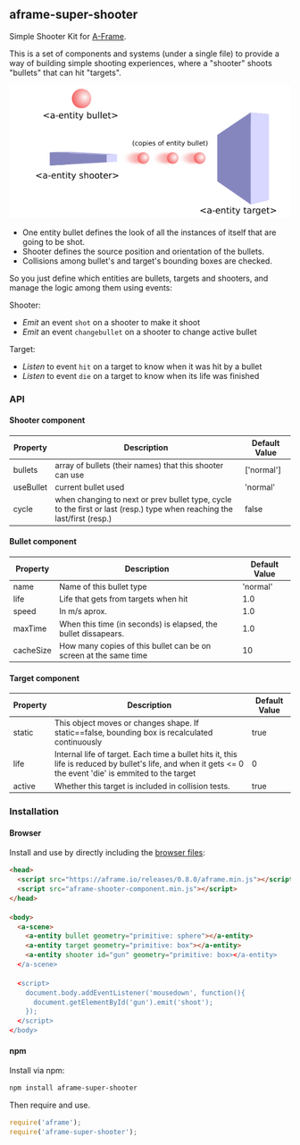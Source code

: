 ## aframe-super-shooter

Simple Shooter Kit for [A-Frame](https://aframe.io).

This is a set of components and systems (under a single file) to provide a way of building simple shooting experiences, where a "shooter" shoots "bullets" that can hit "targets".

![diagram](img/diagram.png)

* One entity bullet defines the look of all the instances of itself that are going to be shot.
* Shooter defines the source position and orientation of the bullets.
* Collisions among bullet's and target's bounding boxes are checked. 

So you just define which entities are bullets, targets and shooters, and manage the logic among them using events:

Shooter:
* *Emit* an event `shot` on a shooter to make it shoot
* *Emit* an event `changebullet` on a shooter to change active bullet

Target:
* *Listen* to event `hit` on a target to know when it was hit by a bullet
* *Listen* to event `die` on a target to know when its life was finished


### API

#### Shooter component

| Property | Description | Default Value |
| -------- | ----------- | ------------- |
| bullets  | array of bullets (their names) that this shooter can use |    ['normal']     |
| useBullet  | current bullet used   | 'normal'        |
| cycle         | when changing to next or prev bullet type, cycle to the first or last (resp.) type when reaching the last/first (resp.)          |  false             |

#### Bullet component

| Property | Description | Default Value |
| -------- | ----------- | ------------- |
| name  | Name of this bullet type |  'normal'    |
| life  | Life that gets from targets when hit |  1.0    |
| speed  | In m/s aprox. | 1.0     |
| maxTime  | When this time (in seconds) is elapsed, the bullet dissapears. |  1.0    |
| cacheSize  | How many copies of this bullet can be on screen at the same time |  10    |

#### Target component

| Property | Description | Default Value |
| -------- | ----------- | ------------- |
| static | This object moves or changes shape. If static==false, bounding box is recalculated continuously | true |
| life | Internal life of target. Each time a bullet hits it, this life is reduced by bullet's life, and when it gets <= 0 the event 'die' is emmited to the target | 0 |
| active | Whether this target is included in collision tests. | true |


### Installation

#### Browser

Install and use by directly including the [browser files](dist):

```html
<head>
  <script src="https://aframe.io/releases/0.8.0/aframe.min.js"></script>
  <script src="aframe-shooter-component.min.js"></script>
</head>

<body>
  <a-scene>
    <a-entity bullet geometry="primitive: sphere"></a-entity>
    <a-entity target geometry="primitive: box"></a-entity>
    <a-entity shooter id="gun" geometry="primitive: box></a-entity>
  </a-scene>

  <script>
    document.body.addEventListener('mousedown', function(){
      document.getElementById('gun').emit('shoot');
    });
  </script>
</body>
```

#### npm

Install via npm:

```bash
npm install aframe-super-shooter
```

Then require and use.

```js
require('aframe');
require('aframe-super-shooter');
```
